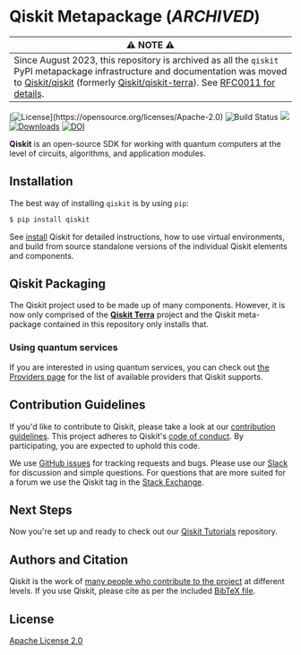 # Qiskit Metapackage (_ARCHIVED_)


| ⚠️ NOTE ⚠️                                 | 
|------------------------------------------|
| Since August 2023, this repository is archived as all the  `qiskit` PyPI metapackage infrastructure and documentation was moved to [Qiskit/qiskit](https://github.com/Qiskit/qiskit) (formerly [Qiskit/qiskit-terra](https://github.com/Qiskit/qiskit-terra)). See [RFC0011 for details](https://github.com/Qiskit/RFCs/blob/master/0011-repo-rename.md).|

[![License](https://img.shields.io/github/license/Qiskit/qiskit-metapackage.svg?)](https://opensource.org/licenses/Apache-2.0)
![Build Status](https://github.com/Qiskit/qiskit-metapackage/actions/workflows/main.yml/badge.svg?branch=master)
[![](https://img.shields.io/github/release/Qiskit/qiskit-metapackage.svg)](https://github.com/Qiskit/qiskit-metapackage/releases)
[![Downloads](https://static.pepy.tech/badge/qiskit)](https://pepy.tech/project/qiskit)
[![DOI](https://zenodo.org/badge/161550823.svg)](https://zenodo.org/badge/latestdoi/161550823)

**Qiskit** is an open-source SDK for working with quantum computers at the level of circuits, algorithms, and application modules.

## Installation

The best way of installing `qiskit` is by using `pip`:

```bash
$ pip install qiskit
```

See [install](https://qiskit.org/documentation/getting_started.html) Qiskit for detailed instructions, how to use virtual environments, and
build from source standalone versions of the individual Qiskit elements and components.

## Qiskit Packaging

The Qiskit project used to be made up of many components. However, it is now only comprised of the [**Qiskit Terra**](https://github.com/Qiskit/qiskit-terra)
project and the Qiskit meta-package contained in this repository only installs that.

### Using quantum services

If you are interested in using quantum services, you can check out [the Providers page](https://qiskit.org/providers/) for the list of available providers that Qiskit supports.

## Contribution Guidelines

If you'd like to contribute to Qiskit, please take a look at our
[contribution guidelines](https://qiskit.org/documentation/contributing_to_qiskit.html). This project adheres to Qiskit's [code of conduct](CODE_OF_CONDUCT.md). By participating, you are expected to uphold this code.

We use [GitHub issues](https://github.com/Qiskit/qiskit-metapackage/issues) for tracking requests and bugs. Please use our [Slack](https://qisk.it/join-slack) for discussion and simple questions. For questions that are more suited for a forum we use the Qiskit tag in the [Stack Exchange](https://quantumcomputing.stackexchange.com/questions/tagged/qiskit).

## Next Steps

Now you're set up and ready to check out our
[Qiskit Tutorials](https://github.com/Qiskit/qiskit-tutorials) repository.

## Authors and Citation

Qiskit is the work of [many people who contribute to the project](https://github.com/Qiskit/qiskit-terra/graphs/contributors) at
different levels. If you use Qiskit, please cite as per the included
[BibTeX file](https://github.com/Qiskit/qiskit-terra/blob/main/CITATION.bib).

## License

[Apache License 2.0](LICENSE.txt)
